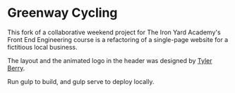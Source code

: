 Greenway Cycling
====================

This fork of a collaborative weekend project for The Iron Yard Academy's Front End Engineering course is a refactoring of a single-page website for a fictitious local business. 

The layout and the animated logo in the header was designed by [Tyler Berry](http://tylerberry.us/).  

Run gulp to build, and gulp serve to deploy locally.

